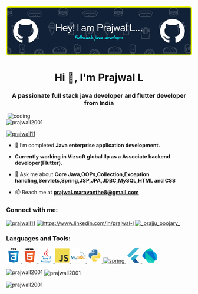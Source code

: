 ![Header](banner_git.png)
<h1 align="center">Hi 👋, I'm Prajwal L</h1>
<h3 align="center">A passionate full stack java developer and flutter developer from India</h3>
<img align="right" alt="coding" width="500" src="https://engineering.giphy.com/wp-content/uploads/2017/06/api.gif">
<p align="left"> <img src="https://komarev.com/ghpvc/?username=prajwall2001&label=Profile%20views&color=0e75b6&style=flat" alt="prajwall2001" /> </p>

<p align="left"> <a href="https://twitter.com/prajwall11" target="blank"><img src="https://img.shields.io/twitter/follow/prajwall11?logo=twitter&style=for-the-badge" alt="prajwall11" /></a> </p>

- 🌱 I’m completed **Java enterprise application development.**
- **Currently working in Vizsoft global llp as a Associate backend developer(Flutter).**

- 💬 Ask me about **Core Java,OOPs,Collection,Exception handling,Servlets,Spring,JSP,JPA,JDBC,MySQL,HTML and CSS**

- 📫 Reach me at **prajwal.maravanthe8@gmail.com**


<h3 align="left">Connect with me:</h3>
<p align="left">
<a href="https://twitter.com/prajwall11" target="blank"><img align="center" src="https://raw.githubusercontent.com/rahuldkjain/github-profile-readme-generator/master/src/images/icons/Social/twitter.svg" alt="prajwall11" height="30" width="40" /></a>
<a href="https://linkedin.com/in/https://www.linkedin.com/in/prajwal-l" target="blank"><img align="center" src="https://raw.githubusercontent.com/rahuldkjain/github-profile-readme-generator/master/src/images/icons/Social/linked-in-alt.svg" alt="https://www.linkedin.com/in/prajwal-l" height="30" width="40" /></a>
<a href="https://instagram.com/_prajju_poojary_" target="blank"><img align="center" src="https://raw.githubusercontent.com/rahuldkjain/github-profile-readme-generator/master/src/images/icons/Social/instagram.svg" alt="_prajju_poojary_" height="30" width="40" /></a>
</p>

<h3 align="left">Languages and Tools:</h3>
<p align="left"> <a href="https://www.w3schools.com/css/" target="_blank" rel="noreferrer"> <img src="https://raw.githubusercontent.com/devicons/devicon/master/icons/css3/css3-original-wordmark.svg" alt="css3" width="40" height="40"/> </a> <a href="https://www.w3.org/html/" target="_blank" rel="noreferrer"> <img src="https://raw.githubusercontent.com/devicons/devicon/master/icons/html5/html5-original-wordmark.svg" alt="html5" width="40" height="40"/> </a> <a href="https://www.java.com" target="_blank" rel="noreferrer"> <img src="https://raw.githubusercontent.com/devicons/devicon/master/icons/java/java-original.svg" alt="java" width="40" height="40"/> </a> <a href="https://developer.mozilla.org/en-US/docs/Web/JavaScript" target="_blank" rel="noreferrer"> <img src="https://raw.githubusercontent.com/devicons/devicon/master/icons/javascript/javascript-original.svg" alt="javascript" width="40" height="40"/> </a> <a href="https://www.mysql.com/" target="_blank" rel="noreferrer"> <img src="https://raw.githubusercontent.com/devicons/devicon/master/icons/mysql/mysql-original-wordmark.svg" alt="mysql" width="40" height="40"/> </a> <a href="https://www.python.org" target="_blank" rel="noreferrer"> <img src="https://raw.githubusercontent.com/devicons/devicon/master/icons/python/python-original.svg" alt="python" width="40" height="40"/> </a> <a href="https://spring.io/" target="_blank" rel="noreferrer"> <img src="https://www.vectorlogo.zone/logos/springio/springio-icon.svg" alt="spring" width="40" height="40"/> </a> <a href="https://flutter.dev/" target="_blank" rel="noreferrer"> <img src="https://raw.githubusercontent.com/devicons/devicon/master/icons/flutter/flutter-original.svg" alt="flutter" width="40" height="40"/> </a> 
<a href="https://dart.dev/" target="_blank" rel="noreferrer"> <img src="https://raw.githubusercontent.com/devicons/devicon/master/icons/dart/dart-original.svg" alt="dart" width="40" height="40"/> </a>
</p>

<p><img align="left" src="https://github-readme-stats.vercel.app/api/top-langs?username=prajwall2001&show_icons=true&locale=en&layout=compact" alt="prajwall2001" /></p>

<p>&nbsp;<img align="center" src="https://github-readme-stats.vercel.app/api?username=prajwall2001&show_icons=true&locale=en" alt="prajwall2001" /></p>

<p><img align="center" src="https://github-readme-streak-stats.herokuapp.com/?user=prajwall2001&" alt="prajwall2001" /></p>











